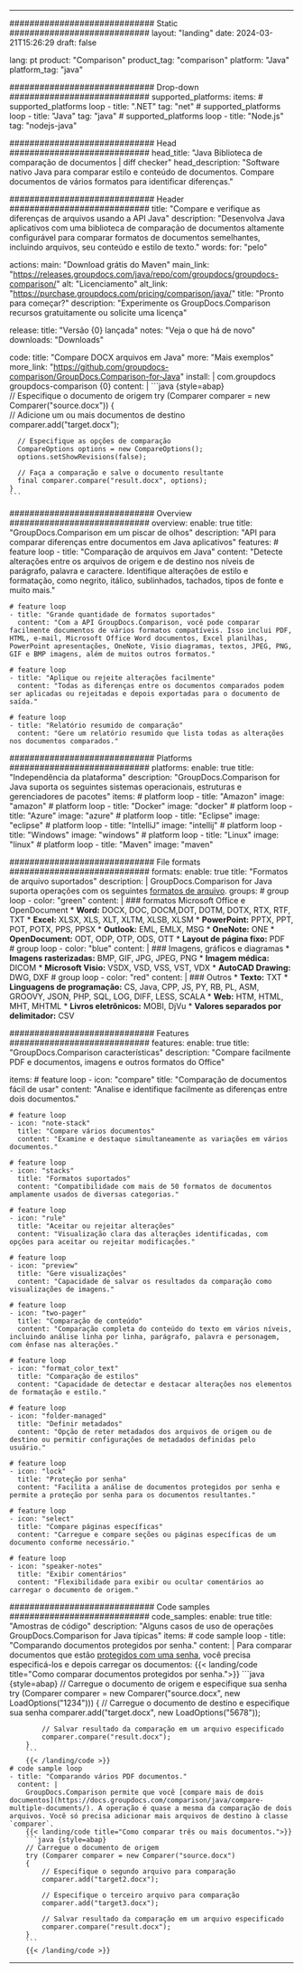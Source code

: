 
---
############################# Static ############################
layout: "landing"
date: 2024-03-21T15:26:29
draft: false

lang: pt
product: "Comparison"
product_tag: "comparison"
platform: "Java"
platform_tag: "java"

############################# Drop-down ############################
supported_platforms:
  items:
    # supported_platforms loop
    - title: ".NET"
      tag: "net"
    # supported_platforms loop
    - title: "Java"
      tag: "java"
    # supported_platforms loop
    - title: "Node.js"
      tag: "nodejs-java"

############################# Head ############################
head_title: "Java Biblioteca de comparação de documentos | diff checker"
head_description: "Software nativo Java para comparar estilo e conteúdo de documentos. Compare documentos de vários formatos para identificar diferenças."

############################# Header ############################
title: "Compare e verifique as diferenças de arquivos usando a API Java"
description: "Desenvolva Java aplicativos com uma biblioteca de comparação de documentos altamente configurável para comparar formatos de documentos semelhantes, incluindo arquivos, seu conteúdo e estilo de texto."
words:
  for: "pelo"

actions:
  main: "Download grátis do Maven"
  main_link: "https://releases.groupdocs.com/java/repo/com/groupdocs/groupdocs-comparison/"
  alt: "Licenciamento"
  alt_link: "https://purchase.groupdocs.com/pricing/comparison/java/"
  title: "Pronto para começar?"
  description: "Experimente os GroupDocs.Comparison recursos gratuitamente ou solicite uma licença"

release:
  title: "Versão {0} lançada"
  notes: "Veja o que há de novo"
  downloads: "Downloads"

code:
  title: "Compare DOCX arquivos em Java"
  more: "Mais exemplos"
  more_link: "https://github.com/groupdocs-comparison/GroupDocs.Comparison-for-Java"
  install: |
    <dependency>
      <groupId>com.groupdocs</groupId>
      <artifactId>groupdocs-comparison</artifactId>
      <version>{0}</version>
    </dependency>
  content: |
    ```java {style=abap}  
    // Especifique o documento de origem
    try (Comparer comparer = new Comparer("source.docx"))
    {    
      // Adicione um ou mais documentos de destino
      comparer.add("target.docx");

      // Especifique as opções de comparação
      CompareOptions options = new CompareOptions();
      options.setShowRevisions(false);

      // Faça a comparação e salve o documento resultante
      final comparer.compare("result.docx", options);
    }    
    ```

############################# Overview ############################
overview:
  enable: true
  title: "GroupDocs.Comparison em um piscar de olhos"
  description: "API para comparar diferenças entre documentos em Java aplicativos"
  features:
    # feature loop
    - title: "Comparação de arquivos em Java"
      content: "Detecte alterações entre os arquivos de origem e de destino nos níveis de parágrafo, palavra e caractere. Identifique alterações de estilo e formatação, como negrito, itálico, sublinhados, tachados, tipos de fonte e muito mais."

    # feature loop
    - title: "Grande quantidade de formatos suportados"
      content: "Com a API GroupDocs.Comparison, você pode comparar facilmente documentos de vários formatos compatíveis. Isso inclui PDF, HTML, e-mail, Microsoft Office Word documentos, Excel planilhas, PowerPoint apresentações, OneNote, Visio diagramas, textos, JPEG, PNG, GIF e BMP imagens, além de muitos outros formatos."

    # feature loop
    - title: "Aplique ou rejeite alterações facilmente"
      content: "Todas as diferenças entre os documentos comparados podem ser aplicadas ou rejeitadas e depois exportadas para o documento de saída."

    # feature loop
    - title: "Relatório resumido de comparação"
      content: "Gere um relatório resumido que lista todas as alterações nos documentos comparados."

############################# Platforms ############################
platforms:
  enable: true
  title: "Independência da plataforma"
  description: "GroupDocs.Comparison for Java suporta os seguintes sistemas operacionais, estruturas e gerenciadores de pacotes"
  items:
    # platform loop
    - title: "Amazon"
      image: "amazon"
    # platform loop
    - title: "Docker"
      image: "docker"
    # platform loop
    - title: "Azure"
      image: "azure"
    # platform loop
    - title: "Eclipse"
      image: "eclipse"
    # platform loop
    - title: "IntelliJ"
      image: "intellij"
    # platform loop
    - title: "Windows"
      image: "windows"
    # platform loop
    - title: "Linux"
      image: "linux"
    # platform loop
    - title: "Maven"
      image: "maven"

############################# File formats ############################
formats:
  enable: true
  title: "Formatos de arquivo suportados"
  description: |
    GroupDocs.Comparison for Java suporta operações com os seguintes [formatos de arquivo](https://docs.groupdocs.com/comparison/java/supported-document-formats/).
  groups:
    # group loop
    - color: "green"
      content: |
        ### formatos Microsoft Office e OpenDocument
        * **Word:** DOCX, DOC, DOCM,DOT, DOTM, DOTX, RTX, RTF, TXT
        * **Excel:** XLSX, XLS, XLT, XLTM, XLSB, XLSM
        * **PowerPoint:** PPTX, PPT, POT, POTX, PPS, PPSX
        * **Outlook:** EML, EMLX, MSG
        * **OneNote:** ONE
        * **OpenDocument:** ODT, ODP, OTP, ODS, OTT
        * **Layout de página fixo:** PDF        
    # group loop
    - color: "blue"
      content: |
        ### Imagens, gráficos e diagramas
        * **Imagens rasterizadas:** BMP, GIF, JPG, JPEG, PNG
        * **Imagem médica:** DICOM
        * **Microsoft Visio:** VSDX, VSD, VSS, VST, VDX
        * **AutoCAD Drawing:** DWG, DXF
      # group loop
    - color: "red"
      content: |
        ### Outros
        * **Texto:** TXT
        * **Linguagens de programação:** CS, Java, CPP, JS, PY, RB, PL, ASM, GROOVY, JSON, PHP, SQL, LOG, DIFF, LESS, SCALA
        * **Web:** HTM, HTML, MHT, MHTML
        * **Livros eletrônicos:** MOBI, DjVu
        * **Valores separados por delimitador:** CSV

############################# Features ############################
features:
  enable: true
  title: "GroupDocs.Comparison características"
  description: "Compare facilmente PDF e documentos, imagens e outros formatos do Office"

  items:
    # feature loop
    - icon: "compare"
      title: "Comparação de documentos fácil de usar"
      content: "Analise e identifique facilmente as diferenças entre dois documentos."

    # feature loop
    - icon: "note-stack"
      title: "Compare vários documentos"
      content: "Examine e destaque simultaneamente as variações em vários documentos."

    # feature loop
    - icon: "stacks"
      title: "Formatos suportados"
      content: "Compatibilidade com mais de 50 formatos de documentos amplamente usados de diversas categorias."

    # feature loop
    - icon: "rule"
      title: "Aceitar ou rejeitar alterações"
      content: "Visualização clara das alterações identificadas, com opções para aceitar ou rejeitar modificações."

    # feature loop
    - icon: "preview"
      title: "Gere visualizações"
      content: "Capacidade de salvar os resultados da comparação como visualizações de imagens."

    # feature loop
    - icon: "two-pager"
      title: "Comparação de conteúdo"
      content: "Comparação completa do conteúdo do texto em vários níveis, incluindo análise linha por linha, parágrafo, palavra e personagem, com ênfase nas alterações."

    # feature loop
    - icon: "format_color_text"
      title: "Comparação de estilos"
      content: "Capacidade de detectar e destacar alterações nos elementos de formatação e estilo."

    # feature loop
    - icon: "folder-managed"
      title: "Definir metadados"
      content: "Opção de reter metadados dos arquivos de origem ou de destino ou permitir configurações de metadados definidas pelo usuário."

    # feature loop
    - icon: "lock"
      title: "Proteção por senha"
      content: "Facilita a análise de documentos protegidos por senha e permite a proteção por senha para os documentos resultantes."

    # feature loop
    - icon: "select"
      title: "Compare páginas específicas"
      content: "Carregue e compare seções ou páginas específicas de um documento conforme necessário."

    # feature loop
    - icon: "speaker-notes"
      title: "Exibir comentários"
      content: "Flexibilidade para exibir ou ocultar comentários ao carregar o documento de origem."

############################# Code samples ############################
code_samples:
  enable: true
  title: "Amostras de código"
  description: "Alguns casos de uso de operações GroupDocs.Comparison for Java típicas"
  items:
    # code sample loop
    - title: "Comparando documentos protegidos por senha."
      content: |
        Para comparar documentos que estão [protegidos com uma senha](https://docs.groupdocs.com/comparison/java/load-password-protected-documents/), você precisa especificá-los e depois carregar os documentos:
        {{< landing/code title="Como comparar documentos protegidos por senha.">}}
        ```java {style=abap}
        // Carregue o documento de origem e especifique sua senha
        try (Comparer comparer = new Comparer("source.docx", new LoadOptions("1234")))
        {
            // Carregue o documento de destino e especifique sua senha
            comparer.add("target.docx", new LoadOptions("5678"));
        
            // Salvar resultado da comparação em um arquivo especificado
            comparer.compare("result.docx");
        }
        ```
        {{< /landing/code >}}
    # code sample loop
    - title: "Comparando vários PDF documentos."
      content: |
        GroupDocs.Comparison permite que você [compare mais de dois documentos](https://docs.groupdocs.com/comparison/java/compare-multiple-documents/). A operação é quase a mesma da comparação de dois arquivos. Você só precisa adicionar mais arquivos de destino à classe `comparer`.
        {{< landing/code title="Como comparar três ou mais documentos.">}}
        ```java {style=abap}   
        // Carregue o documento de origem
        try (Comparer comparer = new Comparer("source.docx") 
        {
            // Especifique o segundo arquivo para comparação
            comparer.add("target2.docx");

            // Especifique o terceiro arquivo para comparação
            comparer.add("target3.docx");

            // Salvar resultado da comparação em um arquivo especificado
            comparer.compare("result.docx");
        }
        ```
        {{< /landing/code >}}

---

